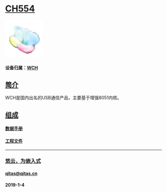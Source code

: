 ﻿# [CH554](https://github.com/mcuyun/CH554) 

[![sites](mcuyun/mcuyun.png)](http://www.mcuyun.com)

#### 设备归属：[WCH](https://github.com/mcuyun/WCH) 

## [简介](https://github.com/mcuyun/CH554/wiki) 

WCH是国内出名的USB通信产品，主要基于增强8051内核。

## [组成](mcuyun/) 

#### [数据手册](docs/) 


#### [工程文件](projects/) 


---

###  [悠云，为嵌入式](http://www.mcuyun.com)
####  qitas@qitas.cn
####  2019-1-4
